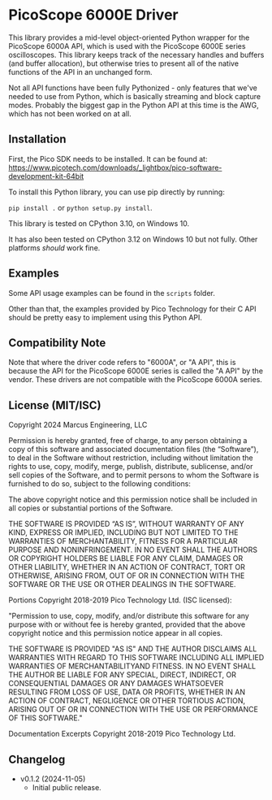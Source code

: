 # PicoScope 6000E Driver

This library provides a mid-level object-oriented Python wrapper for the PicoScope 6000A API,
which is used with the PicoScope 6000E series oscilloscopes. This library keeps track of the
necessary handles and buffers (and buffer allocation), but otherwise tries to present all of the
native functions of the API in an unchanged form.

Not all API functions have been fully Pythonized - only features that we've needed to use from
Python, which is basically streaming and block capture modes. Probably the biggest gap in the
Python API at this time is the AWG, which has not been worked on at all.

## Installation

First, the Pico SDK needs to be installed. It can be found at:
https://www.picotech.com/downloads/_lightbox/pico-software-development-kit-64bit

To install this Python library, you can use pip directly by running:

`pip install .` or `python setup.py install`.

This library is tested on CPython 3.10, on Windows 10.

It has also been tested on CPython 3.12 on Windows 10 but not fully. Other platforms *should*
work fine.

## Examples

Some API usage examples can be found in the `scripts` folder.

Other than that, the examples provided by Pico Technology for their C API should be pretty easy
to implement using this Python API.

## Compatibility Note

Note that where the driver code refers to "6000A", or "A API", this is because the API for the
PicoScope 6000E series is called the "A API" by the vendor. These drivers are not compatible with
the PicoScope 6000A series.

## License (MIT/ISC)

Copyright 2024 Marcus Engineering, LLC

Permission is hereby granted, free of charge, to any person obtaining a copy of this software and
associated documentation files (the “Software”), to deal in the Software without restriction,
including without limitation the rights to use, copy, modify, merge, publish, distribute,
sublicense, and/or sell copies of the Software, and to permit persons to whom the Software is
furnished to do so, subject to the following conditions:

The above copyright notice and this permission notice shall be included in all copies or
substantial portions of the Software.

THE SOFTWARE IS PROVIDED “AS IS”, WITHOUT WARRANTY OF ANY KIND, EXPRESS OR IMPLIED, INCLUDING
BUT NOT LIMITED TO THE WARRANTIES OF MERCHANTABILITY, FITNESS FOR A PARTICULAR PURPOSE AND
NONINFRINGEMENT. IN NO EVENT SHALL THE AUTHORS OR COPYRIGHT HOLDERS BE LIABLE FOR ANY CLAIM,
DAMAGES OR OTHER LIABILITY, WHETHER IN AN ACTION OF CONTRACT, TORT OR OTHERWISE, ARISING FROM,
OUT OF OR IN CONNECTION WITH THE SOFTWARE OR THE USE OR OTHER DEALINGS IN THE SOFTWARE.

Portions Copyright 2018-2019 Pico Technology Ltd. (ISC licensed):

"Permission to use, copy, modify, and/or distribute this software for any purpose with or without
fee is hereby granted, provided that the above copyright notice and this permission notice appear
in all copies.

THE SOFTWARE IS PROVIDED "AS IS" AND THE AUTHOR DISCLAIMS ALL WARRANTIES WITH REGARD TO THIS
SOFTWARE INCLUDING ALL IMPLIED WARRANTIES OF MERCHANTABILITYAND FITNESS. IN NO EVENT SHALL THE
AUTHOR BE LIABLE FOR ANY SPECIAL, DIRECT, INDIRECT, OR CONSEQUENTIAL DAMAGES OR ANY DAMAGES
WHATSOEVER RESULTING FROM LOSS OF USE, DATA OR PROFITS, WHETHER IN AN ACTION OF CONTRACT,
NEGLIGENCE OR OTHER TORTIOUS ACTION, ARISING OUT OF OR IN CONNECTION WITH THE USE OR
PERFORMANCE OF THIS SOFTWARE."

Documentation Excerpts Copyright 2018-2019 Pico Technology Ltd.

## Changelog

- v0.1.2 (2024-11-05)
  - Initial public release.

